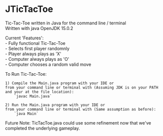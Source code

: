 # JTicTacToe
Tic-Tac-Toe written in Java for the command line / terminal  
Written with java OpenJDK 15.0.2  

Current 'Features':  
    - Fully functional Tic-Tac-Toe  
    - Selects first player randomnly  
    - Player always plays as 'X'  
    - Computer always plays as 'O'  
    - Computer chooses a random valid move  

To Run Tic-Tac-Toe:  

    1) Compile the Main.java program with your IDE or  
    from your command line or terminal with (Assuming JDK is on your PATH and your at the file location):  
        `javac Main.java`

    2) Run the Main.java program with your IDE or  
    from your command line or terminal with (Same assumption as before):  
        `java Main`

Future Note: TicTacToe.java could use some refinement now that we've completed the underlying gameplay.
